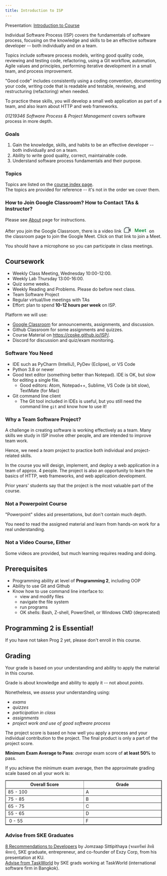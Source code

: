 ```yaml
---
title: Introduction to ISP
---
```


Presentation: [Introduction to Course](Introduction-to-Course.pdf)     

Individual Software Process (ISP) covers the fundamentals of software process,
focusing on the knowledge and skills to be an effective software developer -- both individually and on a team.

Topics include software process models, writing good quality code, reviewing and testing code, refactoring, using a Git workflow, automation, Agile values and principles, performing iterative development in a small team, and process improvement.

"Good code" includes consistently using a coding convention, documenting your code, writing code that is readable and testable, reviewing, and restructuring (refactoring) when needed.

To practice these skills, you will develop a small web application as part of a team, and also learn about HTTP and web frameworks.

*01219346 Software Process &amp; Project Management*
covers software process in more depth. 

### Goals

1. Gain the knowledge, skills, and habits to be an effective developer -- both individually and on a team.
2. Ability to write good quality, correct, maintainable code.
3. Understand software process fundamentals and their purpose.

### Topics

Topics are listed on the [course index page](../topics).    
The topics are provided for reference -- it's not in the order we cover them.


### How to Join Google Classroom?  How to Contact TAs & Instructor?

Please see [About](../about) page for instructions.

After you join the Google Classroom, there is a video link 
![classroom meet icon](../images/classroom-meet-icon.png)
on the classroom page to join the Google Meet. Click on that link to join a Meet.

You should have a microphone so you can participate in class meetings.

## Coursework

* Weekly Class Meeting, Wednesday 10:00-12:00.
* Weekly Lab Thursday 13:00-16:00.
* Quiz some weeks.
* Weekly Reading and Problems. Please do before next class.
* Team Software Project
* Regular virtual/live meetings with TAs
* Effort: plan to spend **10-12 hours per week** on ISP.

Platform we will use:

* [Google Classroom](https://classroom.google.com) for announcements, assignments, and discussion.
* Github Classroom for some assignments and quizzes. 
* Course Material on <https://cpske.github.io/ISP/>. 
* Discord for discussion and quiz/exam monitoring.


### Software You Need

* IDE such as PyCharm (IntelliJ), PyDev (Eclipse), or VS Code
* Python 3.8 or newer
* Good text editor (something better than Notepad). IDE is OK, but slow for editing a single file. 
  - Good editors: Atom, Notepad++, Sublime, VS Code (a bit slow), TextMate (for Mac)
* Git command line client
  - The Git tool included in IDEs is useful, but you still need the command line `git` and know how to use it!


### Why a Team Software Project?

A challenge in creating software is working effectively as a team. 
Many skills we study in ISP involve other people, 
and are intended to improve team work.

Hence, we need a *team* project to practice both individual and project-related skills.

In the course you will design, implement, and deploy a web application
in a team of approx. 4 people.  The project is also an opportunity to learn 
the basics of HTTP, web frameworks, and web application development.

Prior years' students say that the project is the most valuable part of the course.

### Not a Powerpoint Course

"Powerpoint" slides aid presentations, but don't contain much depth.

You need to read the assigned material and learn from hands-on work 
for a real understanding.

### Not a Video Course, Either

Some videos are provided, but much learning requires reading and doing.

## Prerequisites

* Programming ability at level of **Programming 2**, including OOP
* Ability to use Git and Github
* Know how to use command line interface to:
  - view and modify files
  - navigate the file system
  - run programs
  - OK shells: Bash, Z-shell, PowerShell, or Windows CMD (deprecated)

## Programming 2 is Essential!

If you have not taken Prog 2 yet, please don't enroll in this course.


## Grading

Your grade is based on your understanding and ability to apply the 
material in this course.

Grade is about knowledge and ability to apply it -- not about *points*.

Nonetheless, we *assess* your understanding using:

- *exams*
- *quizzes*
- *participation in class*
- *assignments*
- *project work and use of good software process*

The project score is based on how well you apply a process and your individual contribution to the project.  The final product is only a part of the project score.

**Minimum Exam Average to Pass**: *average* exam score of **at least 50%** to pass.

If you achieve the minimum exam average, then the approximate grading scale based on all your work is:

<table align="center" border="1" width="40%">
<tr> <th width="20%">Overall Score</th> <th width="20%"> Grade </th> </tr>
<tr> <td> 85 - 100</td> <td>  A  </td></tr>
<tr> <td> 75 - 85 </td> <td>  B  </td></tr>
<tr> <td> 65 - 75 </td> <td>  C  </td></tr>
<tr> <td> 55 - 65 </td> <td>  D  </td></tr>
<tr> <td> &nbsp;0 - 55 </td> <td>  F  </td></tr>
</table>

### Advise from SKE Graduates

[8 Recommendations to Developers](Jomzap-Recommendations.pdf) by Jomzaap Sittipithaya (จอมทรัพย์ สิทธิพิทยา), SKE graduate, entrepreneur, and co-founder of Exzy Corp, from his presentation at KU.    
[Advise from TaskWorld](TaskWorld-Advise) by SKE grads working at TaskWorld (international software firm in Bangkok).

